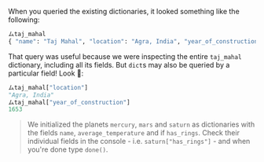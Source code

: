When you queried the existing dictionaries, it looked something like the following:

```python
ムtaj_mahal
{ "name": "Taj Mahal", "location": "Agra, India", "year_of_construction": 1653 }
```

That query was useful because we were inspecting the entire `taj_mahal` dictionary, including all its fields. But `dict`s may also be queried by a particular field! Look :eyes::

```python
ムtaj_mahal["location"]
"Agra, India"
ムtaj_mahal["year_of_construction"]
1653
```

> We initialized the planets `mercury`, `mars` and `saturn` as dictionaries with the fields `name`, `average_temperature` and if `has_rings`.
> Check their individual fields in the console - i.e. `saturn["has_rings"]` - and when you're done type `done()`.
